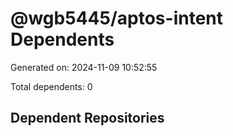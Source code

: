 # @wgb5445/aptos-intent Dependents

Generated on: 2024-11-09 10:52:55

Total dependents: 0

## Dependent Repositories

